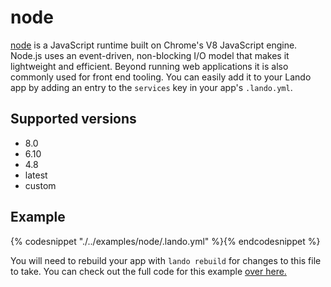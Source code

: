 node
====

[node](https://nodejs.org/en/) is a JavaScript runtime built on Chrome's V8 JavaScript engine. Node.js uses an event-driven, non-blocking I/O model that makes it lightweight and efficient. Beyond running web applications it is also commonly used for front end tooling. You can easily add it to your Lando app by adding an entry to the `services` key in your app's `.lando.yml`.

Supported versions
------------------

*   8.0
*   6.10
*   4.8
*   latest
*   custom

Example
-------

{% codesnippet "./../examples/node/.lando.yml" %}{% endcodesnippet %}

You will need to rebuild your app with `lando rebuild` for changes to this file to take. You can check out the full code for this example [over here.](https://github.com/kalabox/lando/tree/master/examples/node)
